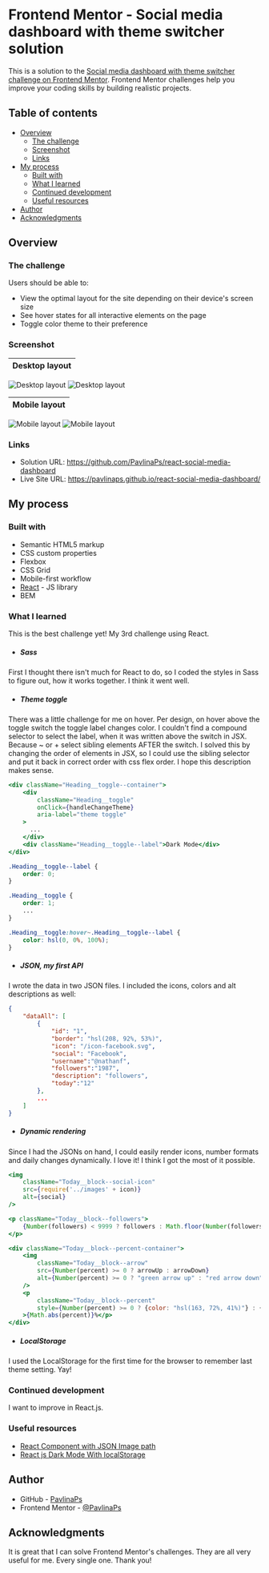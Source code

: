 # Frontend Mentor - Social media dashboard with theme switcher solution

This is a solution to the [Social media dashboard with theme switcher challenge on Frontend Mentor](https://www.frontendmentor.io/challenges/social-media-dashboard-with-theme-switcher-6oY8ozp_H). Frontend Mentor challenges help you improve your coding skills by building realistic projects. 

## Table of contents

- [Overview](#overview)
  - [The challenge](#the-challenge)
  - [Screenshot](#screenshot)
  - [Links](#links)
- [My process](#my-process)
  - [Built with](#built-with)
  - [What I learned](#what-i-learned)
  - [Continued development](#continued-development)
  - [Useful resources](#useful-resources)
- [Author](#author)
- [Acknowledgments](#acknowledgments)

## Overview

### The challenge

Users should be able to:

- View the optimal layout for the site depending on their device's screen size
- See hover states for all interactive elements on the page
- Toggle color theme to their preference

### Screenshot

| Desktop layout |
|:--:|
![Desktop layout](./screenshots/screenshot-desktop-dark.jpg) ![Desktop layout](./screenshots/screenshot-desktop-light.jpg)

| Mobile layout |
|:--:|
![Mobile layout](./screenshots/screenshot-mobile-top-dark.jpg) ![Mobile layout](./screenshots/screenshot-mobile-bottom-light.jpg) 

### Links

- Solution URL: https://github.com/PavlinaPs/react-social-media-dashboard
- Live Site URL: https://pavlinaps.github.io/react-social-media-dashboard/

## My process

### Built with

- Semantic HTML5 markup
- CSS custom properties
- Flexbox
- CSS Grid
- Mobile-first workflow
- [React](https://reactjs.org/) - JS library
- BEM

### What I learned

This is the best challenge yet! My 3rd challenge using React.

- ##### Sass
First I thought there isn't much for React to do, so I coded the styles in Sass to figure out, how it works together. I think it went well.

- ##### Theme toggle
There was a little challenge for me on hover. Per design, on hover above the toggle switch the toggle label changes color. I couldn't find a compound selector to select the label, when it was written above the switch in JSX. Because ~ or + select sibling elements AFTER the switch. I solved this by changing the order of elements in JSX, so I could use the sibling selector and put it back in correct order with css flex order. I hope this description makes sense.

```jsx
<div className="Heading__toggle--container">
    <div 
        className="Heading__toggle"
        onClick={handleChangeTheme}
        aria-label="theme toggle"
    >
      ...
    </div>
    <div className="Heading__toggle--label">Dark Mode</div>
</div>
```

```css
.Heading__toggle--label {
    order: 0;
}

.Heading__toggle {
    order: 1;
    ...
}

.Heading__toggle:hover~.Heading__toggle--label {
    color: hsl(0, 0%, 100%);
} 
```

- ##### JSON, my first API
I wrote the data in two JSON files. I included the icons, colors and alt descriptions as well:

```json
{
    "dataAll": [
        {
            "id": "1",
            "border": "hsl(208, 92%, 53%)",
            "icon": "/icon-facebook.svg",
            "social": "Facebook",
            "username":"@nathanf",
            "followers":"1987",
            "description": "followers",
            "today":"12"
        },
        ...
    ]
}
```

- ##### Dynamic rendering
Since I had the JSONs on hand, I could easily render icons, number formats and daily changes dynamically. I love it! I think I got the most of it possible. 
```jsx
<img 
    className="Today__block--social-icon" 
    src={require('../images' + icon)}
    alt={social}
/>
```
```jsx
<p className="Today__block--followers">
    {Number(followers) < 9999 ? followers : Math.floor(Number(followers) / 1000) + "k"}
</p>
```
```jsx
<div className="Today__block--percent-container">
    <img 
        className="Today__block--arrow" 
        src={Number(percent) >= 0 ? arrowUp : arrowDown}
        alt={Number(percent) >= 0 ? "green arrow up" : "red arrow down"}
    />
    <p 
        className="Today__block--percent"
        style={Number(percent) >= 0 ? {color: "hsl(163, 72%, 41%)"} : {color: "hsl(356, 69%, 56%)"}}
    >{Math.abs(percent)}%</p>
</div>
```
- ##### LocalStorage
I used the LocalStorage for the first time for the browser to remember last theme setting. Yay!

### Continued development

I want to improve in React.js.


### Useful resources

- [React Component with JSON Image path](https://stackoverflow.com/questions/50115140/react-component-with-json-image-path) 
- [React js Dark Mode With localStorage](https://www.youtube.com/watch?v=5zeuW802NLg)

## Author

- GitHub - [PavlinaPs](https://github.com/PavlinaPs)
- Frontend Mentor - [@PavlinaPs](https://www.frontendmentor.io/profile/PavlinaPs)

## Acknowledgments

It is great that I can solve Frontend Mentor's challenges. They are all very useful for me. Every single one. Thank you!
